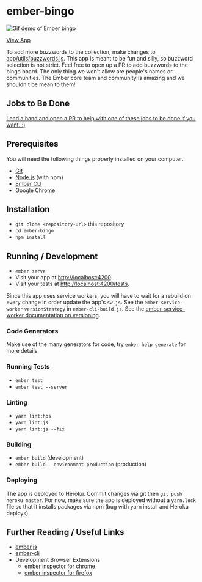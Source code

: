 # ember-bingo

![Gif demo of Ember bingo](https://media.giphy.com/media/l0HUjC0npNocjSlhe/giphy.gif)

[View App](https://ember-bingo.herokuapp.com/)

To add more buzzwords to the collection, make changes to [app/utils/buzzwords.js](https://github.com/ksin/ember-bingo/blob/master/app/utils/buzzwords.js).
This app is meant to be fun and silly, so buzzword selection is not strict. Feel free to open up a PR to add buzzwords to the bingo board. The only thing we won't allow are people's names or communities. The Ember core team and community is amazing and we shouldn't be mean to them!

## Jobs to Be Done

[Lend a hand and open a PR to help with one of these jobs to be done if you want. :)](https://github.com/ksin/ember-bingo/issues/6)

## Prerequisites

You will need the following things properly installed on your computer.

* [Git](https://git-scm.com/)
* [Node.js](https://nodejs.org/) (with npm)
* [Ember CLI](https://ember-cli.com/)
* [Google Chrome](https://google.com/chrome/)

## Installation

* `git clone <repository-url>` this repository
* `cd ember-bingo`
* `npm install`

## Running / Development

* `ember serve`
* Visit your app at [http://localhost:4200](http://localhost:4200).
* Visit your tests at [http://localhost:4200/tests](http://localhost:4200/tests).

Since this app uses service workers, you will have to wait for a rebuild on every change in order update the app's `sw.js`. See the `ember-service-worker` `versionStrategy` in `ember-cli-build.js`. See the [ember-service-worker documentation on versioning](http://ember-service-worker.com/documentation/configuration/#versioning).

### Code Generators

Make use of the many generators for code, try `ember help generate` for more details

### Running Tests

* `ember test`
* `ember test --server`

### Linting

* `yarn lint:hbs`
* `yarn lint:js`
* `yarn lint:js --fix`

### Building

* `ember build` (development)
* `ember build --environment production` (production)

### Deploying

The app is deployed to Heroku. Commit changes via git then `git push heroku master`.
For now, make sure the app is deployed without a `yarn.lock` file so that it installs packages via npm (bug with yarn install and Heroku deploys).

## Further Reading / Useful Links

* [ember.js](https://emberjs.com/)
* [ember-cli](https://ember-cli.com/)
* Development Browser Extensions
  * [ember inspector for chrome](https://chrome.google.com/webstore/detail/ember-inspector/bmdblncegkenkacieihfhpjfppoconhi)
  * [ember inspector for firefox](https://addons.mozilla.org/en-US/firefox/addon/ember-inspector/)
